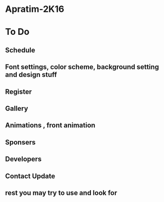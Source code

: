 # Apratim-2K16

# To Do 

## Schedule 
## Font settings, color scheme, background setting and design stuff
## Register
## Gallery
## Animations , front animation
## Sponsers
## Developers
## Contact Update
## rest you may try to use and look for
